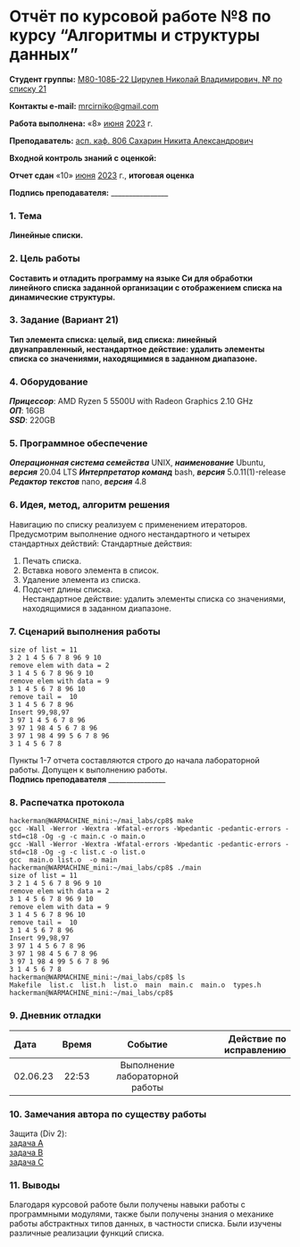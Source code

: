 

# Отчёт по курсовой работе №8 по курсу “Алгоритмы и структуры данных”

<b>Студент группы:</b> <ins>М80-108Б-22 Цирулев Николай Владимирович, № по списку 21</ins> 

<b>Контакты e-mail:</b> <ins>mrcirniko@gmail.com</ins>

<b>Работа выполнена:</b> «8» <ins>июня</ins> <ins>2023</ins> г.

<b>Преподаватель:</b> <ins>асп. каф. 806 Сахарин Никита Александрович</ins>

<b>Входной контроль знаний с оценкой:</b> <ins> </ins>

<b>Отчет сдан</b> «10» <ins>июня</ins> <ins>2023</ins> г., <b>итоговая оценка</b> <ins> </ins>

<b>Подпись преподавателя:</b> ________________

### 1. Тема
__Линейные списки.__

### 2. Цель работы
__Составить и отладить программу на языке Си для обработки линейного списка заданной организации с отображением
списка на динамические структуры.__

### 3. Задание (Вариант 21)
__Тип элемента списка: целый, вид списка: линейный двунаправленный, нестандартное действие: удалить элементы списка со значениями, находящимися в заданном диапазоне.__ 

### 4. Оборудование
___Прицессор___: AMD Ryzen 5 5500U with Radeon Graphics 2.10 GHz \
___ОП___: 16GB \
___SSD___: 220GB

### 5. Программное обеспечение
___Операционная система семейства___ UNIX, ___наименование___ Ubuntu, ___версия___  20.04 LTS
___Интерпретатор команд___ bash, ___версия___ 5.0.11(1)-release
___Редактор текстов___ nano, ___версия___ 4.8

### 6. Идея, метод, алгоритм решения
Навигацию по списку реализуем с применением итераторов. Предусмотрим выполнение одного нестандартного и четырех стандартных действий:
Стандартные действия:  
1. Печать списка.  
2. Вставка нового элемента в список.  
3. Удаление элемента из списка.  
4. Подсчет длины списка.  
Нестандартное действие: удалить элементы списка со значениями, находящимися в заданном диапазоне.  
### 7. Сценарий выполнения работы
```
size of list = 11
3 2 1 4 5 6 7 8 96 9 10
remove elem with data = 2
3 1 4 5 6 7 8 96 9 10
remove elem with data = 9
3 1 4 5 6 7 8 96 10
remove tail =  10
3 1 4 5 6 7 8 96
Insert 99,98,97
3 97 1 4 5 6 7 8 96
3 97 1 98 4 5 6 7 8 96
3 97 1 98 4 99 5 6 7 8 96
3 1 4 5 6 7 8
```


Пункты 1-7 отчета составляются строго до начала лабораторной работы.
Допущен к выполнению работы.  
<b>Подпись преподавателя</b> ________________

### 8. Распечатка протокола
 ```
hackerman@WARMACHINE_mini:~/mai_labs/cp8$ make
gcc -Wall -Werror -Wextra -Wfatal-errors -Wpedantic -pedantic-errors -std=c18 -Og -g -c main.c -o main.o
gcc -Wall -Werror -Wextra -Wfatal-errors -Wpedantic -pedantic-errors -std=c18 -Og -g -c list.c -o list.o
gcc  main.o list.o  -o main
hackerman@WARMACHINE_mini:~/mai_labs/cp8$ ./main
size of list = 11
3 2 1 4 5 6 7 8 96 9 10
remove elem with data = 2
3 1 4 5 6 7 8 96 9 10
remove elem with data = 9
3 1 4 5 6 7 8 96 10
remove tail =  10
3 1 4 5 6 7 8 96
Insert 99,98,97
3 97 1 4 5 6 7 8 96
3 97 1 98 4 5 6 7 8 96
3 97 1 98 4 99 5 6 7 8 96
3 1 4 5 6 7 8
hackerman@WARMACHINE_mini:~/mai_labs/cp8$ ls
Makefile  list.c  list.h  list.o  main  main.c  main.o  types.h
hackerman@WARMACHINE_mini:~/mai_labs/cp8$
 ```

### 9. Дневник отладки

|  Дата    | Время | Событие  | Действие по исправлению |
|:------------- |:---------------:|:---------------:| -------------:|
| 02.06.23 | 22:53 | Выполнение лабораторной работы | |

### 10. Замечания автора по существу работы
Защита (Div 2):  
[задача A](https://codeforces.com/contest/1837/submission/207196750)  
[задача B](https://codeforces.com/contest/1837/submission/207200823)  
[задача C](https://codeforces.com/contest/1837/submission/207256622)  


### 11. Выводы
Благодаря курсовой работе были получены навыки работы с программными модулями, также были получены знания о механике работы абстрактных типов данных, в частности списка. Были изучены различные реализации функций списка.

